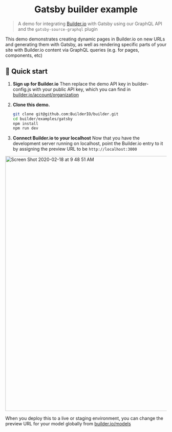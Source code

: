<h1 align="center">
  Gatsby builder example
</h1>

> A demo for integrating [Builder.io](https://www.builder.io) with Gatsby using our GraphQL API and the `gatsby-source-graphql` plugin

This demo demonstrates creating dynamic pages in Builder.io on new URLs and generating them with Gatsby, as well
as rendering specific parts of your site with Builder.io content via GraphQL queries (e.g. for pages, components, etc)

## 🚀 Quick start

1.  **Sign up for Builder.io**
    Then replace the demo API key in builder-config.js with your public API key, which you can find in [builder.io/account/organization](https://builder.io/account/organization)

2.  **Clone this demo.**

    ```bash
    git clone git@github.com:BuilderIO/builder.git
    cd builder/examples/gatsby
    npm install
    npm run dev
    ```
    
3. **Connect Builder.io to your localhost**
Now that you have the development server running on localhost, point the Builder.io entry to it by assigning the preview URL to be `http://localhost:3000`

<img width="796" alt="Screen Shot 2020-02-18 at 9 48 51 AM" src="https://user-images.githubusercontent.com/5093430/74763082-f5457100-5233-11ea-870b-a1b17c7f99fe.png">

When you deploy this to a live or staging environment, you can change the preview URL for your model globally from [builder.io/models](https://buidlder.io/models)

